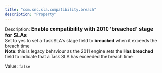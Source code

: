 ```yaml
---
title: "com.snc.sla.compatibility.breach"
description: "Property"
---
```


Description: <span style="font-weight:bold;font-size: larger">Enable compatibility with 2010 'breached' stage for SLAs<br/></span>Set to yes to set a Task SLA's stage field to <b>breached</b> when it exceeds the breach time<br/><b>Note: </b>this is legacy behaviour as the 2011 engine sets the <b>Has breached</b> field to indicate that a Task SLA has exceeded the breach time

Value: `false`